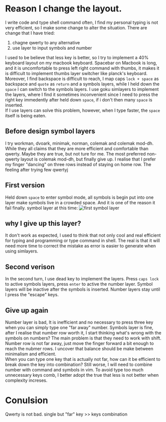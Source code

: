 # Reason I change the layout.
I write code and type shell command often, I find my personal typing is not very 
efficient, so I make some change to alter the situation. There are change that I 
have tried:
1. chagne qwerty to any alternative
2. use layer to input symbols and number

I used to be believe that less key is better, so I try to implement a 40% 
keyboard layout on my macbook keyboard. Spacebar on Macbook is long, and it is 
uncomfortable to press left right command with thumbs, it makes it is difficult 
to implement thumbs layer switcher like planck's keyboard. Moreover, I find 
backspace is difficult to reach, I map caps `lock + space` as backspace and 
`quote` as `return` and a symbols layers, while I held down the `space` I can 
switch to the symbols layers. I use goku simlayers to implement the layers,
where I find it sometimes inconvenient since I need to press the right key 
immedently after held down `space`, if i don't then many `space` is inserted.  
If I use layers can solve this problem, however, when I type faster, the `space` 
itself is being eaten.

## Before design symbol layers
I try workman, dvoark, minimak, norman, colemak and colemak mod-dh. While they 
all claims that they are more efficient and comfortable than qwerty. Maybe they 
are true, but not ture for me. The most preferred non-qwerty layout is colemak 
mod-dh, but finally give up. I realise that I prefer my finger "dancing" on 
three rows instead of staying on home row. The feeling after trying few qwertyj

## First version
Held down `space` to enter symbol mode, all symbols is begin put into one layer 
make symbols live in a crowded space. And it is one of the reason it fail 
finally.
symbol layer at this time:
![first symbol layer](/relative/path/to/img.jpg?raw=true)

## why I give up this layer?
It don't work as expected, I used to think that not only cool and real efficient 
for typing and programming or type command in shell. The real is that it will
need more time to correct the mistake as error is easier to generate when using 
simlayers. 

## Second verison
In the second turn, I use dead key to implement the layers. Press `caps lock` to 
active symbols layers, press `enter` to active the number layer. Symbol layers 
will be inactive after the symbols is inserted. Number layers stay until I press 
the "escape" keys.

## Give up again
Number layer is bad, It is inefficient and no necessary to press three key when 
you can simply type one "far away" number. Symbols layer is fine, after I 
realise that number row worth it, I start thinking what's wrong with the symbols 
on numbers? The main problem is that they need to work with shift. Number row is 
not far away, just move the finger forward a bit enough to reach the nubmer 
rows. I uncover that balance should be make between minimalism and efficient.  
When you can type one key that is actually not far, how can it be efficient to 
break down the key into combination? Still worse, I will need to combine number 
with command and symbols in vim. To avoid type too much unnecessary keys comb, I 
better adopt the true that less is not better when complexity increses.

# Conulsion
Qwerty is not bad.
single but "far" key >> keys combination

